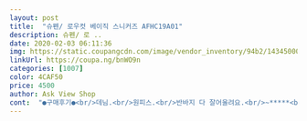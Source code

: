 ```yaml
---
layout: post 
title:  "슈펜/ 로우컷 베이직 스니커즈 AFHC19A01" 
description: 슈펜/ 로 ..
date: 2020-02-03 06:11:36 
img: https://static.coupangcdn.com/image/vendor_inventory/94b2/143450008b34087e909b6b311da885134f94241b514e59131936f05b8392.jpg 
linkUrl: https://coupa.ng/bnWO9n 
categories: [1007] 
color: 4CAF50 
price: 4500 
author: Ask View Shop 
cont:  "●구매후기●<br/>데님.<br/>원피스.<br/>반바지 다 잘어울려요.<br/>~*****<br/>사진그대로고요~240을신는데240시켰더니좀크네요~그래서깔창하나깔았어요~그나마조금은나은데그래도집앞이나데일리로막신고다니기는괜찮겠어요~~<br/>싸게 잘산것같아용 매일매일 신고 다니려구요<br/>저렴한 가격에 올라와 있어서 바로 구매 했는데 정말 만족 합니다.<br/>~겨울을 제외한 계절에 잘 신을수 있을거 같에요.<br/>^^<br/>좋습니다 !<br/>" 
---
```


